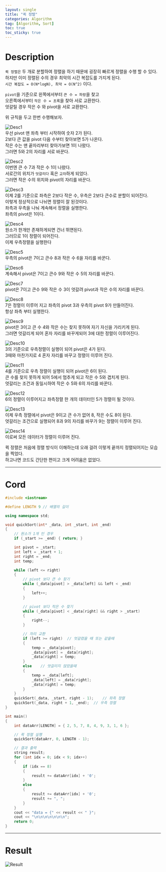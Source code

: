 ```yaml
---
layout: single
title: "퀵 정렬"
categories: Algorithm
tag: [Algorithm, Sort]
toc: true
toc_sticky: true
---
```


# Description
`퀵 정렬은` 두 개로 분할하여 정렬을 하기 때문에 굉장히 빠르게 정렬을 수행 할 수 있다. <br>
하지만 이미 정렬된 수의 경우 최악의 시간 복잡도를 가지게 된다. <br>
`시간 복잡도 = O(N*logN), 최악 = O(N^2)` 이다. <br>

`pivot`을 기준으로 왼쪽에서부터 `큰 수 = 파랑`을 찾고 <br>
오른쪽에서부터 `작은 수 = 초록`을 찾아 서로 교환한다. <br>
엇갈릴 경우 작은 수 와 pivot을 서로 교환한다. <br>

위 규칙을 두고 한번 수행해보자. <br>

![Desc1](https://user-images.githubusercontent.com/97664446/172620169-d67e1882-b0c2-4ff1-b526-5de523eb1fae.PNG) <br>
우선 pivot 맨 좌측 부터 시작하여 숫자 2가 된다. <br>
2보다 큰 값을 pivot 다음 수부터 찾아보면 5가 나온다. <br>
작은 수는 맨 끝자리부터 찾아가보면 1이 나왔다. <br>
그러면 5와 2의 자리를 서로 바꾼다. <br>

![Desc2](https://user-images.githubusercontent.com/97664446/172620175-12b54b5c-647c-4eac-b820-1b12a4efd671.PNG) <br>
이번엔 큰 수 7과 작은 수 1이 나왔다. <br>
서로간의 위치가 `엇갈리다` 혹은 `교차`하게 되었다. <br>
그러면 작은 수의 위치와 pivot의 자리를 바꾼다. <br>

![Desc3](https://user-images.githubusercontent.com/97664446/172620178-65298e6f-0eee-4eb1-bc4f-2d5228f54031.PNG) <br>
이제 2를 기준으로 좌측은 2보다 작은 수, 우측은 2보다 큰수로 분할이 되어진다. <br>
이렇게 정상적으로 나뉘면 정렬이 잘 된것이다. <br>
좌측과 우측을 나눠 계속해서 정렬을 실행한다. <br>
좌측의 pivot은 1이다. <br>

![Desc4](https://user-images.githubusercontent.com/97664446/172620181-0b0df83e-a213-4cd8-8ff5-52c13e88c9a4.PNG) <br>
원소가 한개만 존재하게되면 건너 뛰면된다. <br>
그러므로 1이 정렬이 되어진다. <br>
이제 우측정렬을 실행한다 <br>

![Desc5](https://user-images.githubusercontent.com/97664446/172620185-49c2ad8d-2126-4790-b7c5-498f53104f78.PNG) <br>
우측의 pivot은 7이고 큰수 8과 작은 수 6을 자리를 바꾼다. <br>

![Desc6](https://user-images.githubusercontent.com/97664446/172620189-bf1658ca-c00c-4cad-a594-0746ec23f39d.PNG) <br>
계속해서 pivot은 7이고 큰수 9와 작은 수 5의 자리를 바꾼다. <br>

![Desc7](https://user-images.githubusercontent.com/97664446/172620192-3fdf21b5-6385-4b0d-b71d-7fc3d3244f01.PNG) <br>
pivot은 7이고 큰수 9와 작은 수 3이 엇갈려 pivot과 작은 수의 자리를 바꾼다. <br>

![Desc8](https://user-images.githubusercontent.com/97664446/172620195-efe32b40-5038-4868-a475-4d13e413537a.PNG) <br>
7은 정렬이 이루어 지고 좌측의 pivot 3과 우측의 pivot 9가 만들어진다. <br>
항상 좌측 부터 실행한다. <br>

![Desc9](https://user-images.githubusercontent.com/97664446/172620197-8a24aac2-56ab-441c-9edb-a5b2faf675cd.PNG) <br>
pivot은 3이고 큰 수 4와 작은 수는 찾지 못하여 자기 자신을 가리키게 된다. <br>
그러면 엇갈리게 되어 혼자 자리를 바꾸게되어 3에 대한 정렬이 이루어진다. <br>

![Desc10](https://user-images.githubusercontent.com/97664446/172620198-bad5cd7e-3b5c-4a1c-ab68-000c97126b32.PNG) <br>
3의 기준으로 우측정렬이 실행이 되어 pivot은 4가 된다. <br>
3때와 마찬가지로 4 혼자 자리를 바꾸고 정렬이 이루어 진다. <br>

![Desc11](https://user-images.githubusercontent.com/97664446/172620199-3aa3a509-130b-46bf-b581-2d94f5631fee.PNG) <br>
4를 기준으로 우측 정렬이 실행이 되어 pivot은 6이 된다. <br>
큰 수를 찾지 못하게 되어 5에서 멈추게 되고 작은 수 5와 겹치게 된다. <br>
엇갈리는 조건과 동일시하여 작은 수 5와 6의 자리를 바꾼다. <br>

![Desc12](https://user-images.githubusercontent.com/97664446/172620201-b6d7c7f1-3cd7-47eb-9f9e-5cf8a5584613.PNG) <br>
6의 정렬이 이루어지고 좌측정렬 한 개의 데이터인 5가 정렬이 될 것이다. <br>

![Desc13](https://user-images.githubusercontent.com/97664446/172620204-e766fcbb-ceaf-4249-bec9-f3cb9d97e8cc.PNG) <br>
이제 우측 정렬에서 pivot은 9이고 큰 수가 없어 8, 작은 수도 8이 된다. <br>
엇갈리는 조건으로 실행되어 8과 9의 자리를 바꾸가 9는 정렬이 이루어 진다. <br>

![Desc14](https://user-images.githubusercontent.com/97664446/172620207-e3c93d62-9131-41c1-89ea-011fddc55e83.PNG) <br>
이로써 모든 데이터가 정렬이 이루어 진다. <br>

퀵 정렬은 처음에 정렬 방식이 이해하는데 오래 걸려 이렇게 끝까지 정렬되어지는 모습을 찍었다. <br>
하고나면 코드도 간단한 편이고 크게 어려움은 없었다. <br>

***

# Cord
```c++
#include <iostream>

#define LENGTH 9 // 배열의 길이

using namespace std;

void quickSort(int* _data, int _start, int _end)
{
	// 원소가 1개 인 경우
	if (_start >= _end) { return; }

	int pivot = _start;
	int left = _start + 1;
	int right = _end;
	int temp;

	while (left <= right)
	{
		// pivot 보다 큰 수 찾기
		while (_data[pivot] > _data[left] && left < _end)
		{
			left++;
		}

		// pivot 보다 작은 수 찾기
		while (_data[pivot] < _data[right] && right > _start)
		{
			right--;
		}

		// 자리 교환
		if (left >= right)	// 엇갈렸을 때 또는 같을때
		{
			temp = _data[pivot];
			_data[pivot] = _data[right];
			_data[right] = temp;
		}
		else	// 엇갈리지 않았을때
		{
			temp = _data[left];
			_data[left] = _data[right];
			_data[right] = temp;
		}
	}
	quickSort(_data, _start, right - 1);	// 좌측 정렬
	quickSort(_data, right + 1, _end);	// 우측 정렬
}

int main()
{
    int dataArr[LENGTH] = { 2, 5, 7, 8, 4, 9, 3, 1, 6 };

	// 퀵 정렬 실행
	quickSort(dataArr, 0, LENGTH - 1);

	// 결과 출력
	string result;
	for (int idx = 0; idx < 9; idx++)
	{
		if (idx == 8)
		{
			result += dataArr[idx] + '0';
		}
		else
		{
			result += dataArr[idx] + '0';
			result += ", ";
		}
	}
	cout << "data = {" << result << " }";
	cout << "\n\n\n\n\n\n\n";
	return 0;
}
```

***

#  Result
![Result](https://user-images.githubusercontent.com/97664446/172623602-bbb929a9-1e02-4a99-89b1-b237e0fd0e89.PNG)
